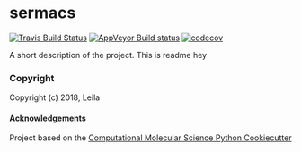sermacs
==============================
[//]: # (Badges)
[![Travis Build Status](https://travis-ci.org/REPLACE_WITH_OWNER_ACCOUNT/sermacs.png)](https://travis-ci.org/REPLACE_WITH_OWNER_ACCOUNT/sermacs)
[![AppVeyor Build status](https://ci.appveyor.com/api/projects/status/REPLACE_WITH_APPVEYOR_LINK/branch/master?svg=true)](https://ci.appveyor.com/project/REPLACE_WITH_OWNER_ACCOUNT/sermacs/branch/master)
[![codecov](https://codecov.io/gh/REPLACE_WITH_OWNER_ACCOUNT/sermacs/branch/master/graph/badge.svg)](https://codecov.io/gh/REPLACE_WITH_OWNER_ACCOUNT/sermacs/branch/master)

A short description of the project.
This is readme
hey


### Copyright

Copyright (c) 2018, Leila


#### Acknowledgements
 
Project based on the 
[Computational Molecular Science Python Cookiecutter](https://github.com/molssi/cookiecutter-cms)
